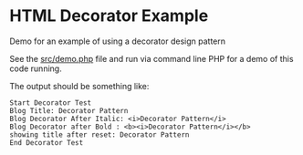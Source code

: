 # HTML Decorator Example

Demo for an example of using a decorator design pattern

See the [src/demo.php](https://github.com/RidRack/decoratorDesignPattern/blob/master/src/demo.php) file and run via command line PHP for a demo of this code running.

The output should be something like:

```
Start Decorator Test
Blog Title: Decorator Pattern
Blog Decorator After Italic: <i>Decorator Pattern</i>
Blog Decorator after Bold : <b><i>Decorator Pattern</i></b>
showing title after reset: Decorator Pattern
End Decorator Test
```
